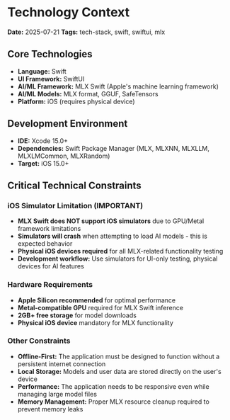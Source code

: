 # Technology Context

**Date:** 2025-07-21
**Tags:** tech-stack, swift, swiftui, mlx

## Core Technologies

- **Language:** Swift
- **UI Framework:** SwiftUI
- **AI/ML Framework:** MLX Swift (Apple's machine learning framework)
- **AI/ML Models:** MLX format, GGUF, SafeTensors
- **Platform:** iOS (requires physical device)

## Development Environment

- **IDE:** Xcode 15.0+
- **Dependencies:** Swift Package Manager (MLX, MLXNN, MLXLLM, MLXLMCommon, MLXRandom)
- **Target:** iOS 15.0+

## Critical Technical Constraints

### **iOS Simulator Limitation (IMPORTANT)**
- **MLX Swift does NOT support iOS simulators** due to GPU/Metal framework limitations
- **Simulators will crash** when attempting to load AI models - this is expected behavior
- **Physical iOS devices required** for all MLX-related functionality testing
- **Development workflow:** Use simulators for UI-only testing, physical devices for AI features

### **Hardware Requirements**
- **Apple Silicon recommended** for optimal performance
- **Metal-compatible GPU** required for MLX Swift inference
- **2GB+ free storage** for model downloads
- **Physical iOS device** mandatory for MLX functionality

### **Other Constraints**
- **Offline-First:** The application must be designed to function without a persistent internet connection
- **Local Storage:** Models and user data are stored directly on the user's device
- **Performance:** The application needs to be responsive even while managing large model files
- **Memory Management:** Proper MLX resource cleanup required to prevent memory leaks
